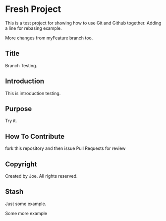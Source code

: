 # Fresh Project

This is a test project for showing how to use Git and Github together. Adding a line for rebasing example.

More changes from myFeature branch too.


## Title

Branch Testing.

## Introduction

This is introduction testing.

## Purpose

Try it.

## How To Contribute

fork this repository and then issue Pull Requests for review

## Copyright
Created by Joe. All rights reserved.

## Stash
Just some example.

Some more example